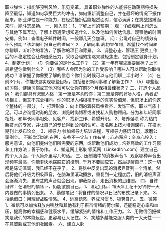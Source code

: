 职业弹性：指能够预判风险，乐见变革。
具备职业弹性的人能够在动荡期将损失降至最低，知道如何承受巨大的冲击，如何重新调整自己，并在最坏的情况下振作起来。职业弹性是一种能力，在经受挫折后能坦然面对，信心满满；在挑战接踵而来时，能斗志昂扬。
一、刚入职：
1、了解上司的预期：
观：仔细观察上司怎么与其他下属互动，了解上司通常想知道什么，以及他如何传达信息。观察他的时间安排，例如：查看电子邮件时间，一般哪几天会加班。
问：公司对自己的绩效有什么预期？该如何汇报自己的进展？
2、了解同事
我初来乍到，希望找个时间和你聊聊，听听你的看法，了解你的项目和背景。
3、调整心态、管理压
更换工作后的不稳定性会让你倍感压力，采取合理的策略来减轻焦虑，包括制定健身计划。
4、制定计划：
（1）你要做的是什么工作？
（2）第一年有哪些重要目标？上司最希望你做到什么？
（3）哪些人会因为你的工作受影响？哪些人可以帮助你取得成功？谁掌握了你需要了解的信息？你什么时候可以与他们聊上半小时？
（4）在前3个月，你能快速实现哪些目标，包括结识新同事和了解新工作？
（5）哪些组织习惯、健康习惯或其他习惯可以让你在前3个月保持最佳状态？
二、打造个人品牌：
我们都具有双重人格：第一重是本真的你；第二重是你的职场人格，两者密切相关，但又不完全相同。你的职场人格根植于你的真实价值观，但职场上的你这个整体的一部分。
1、打理形象：
向上司的着装风格看齐、发饰干练，职业气质十足。可以咨询懂时尚的朋友、浏览时尚博客或者找私人购物顾问。分为和年轻同事相处、和年长同事相处、见客户、找新工作、希望升职。
2、培养强项
称为热门新技术的专家，并让自己的专长得到公司的认可。报名网上技术培训课程，在技术期刊上发布论文。
3、领导力
参加领导力培训课程，写领导力感悟日记，琢磨公司例会。
不断学习新的东西，有些不一定与工作有关；心态积极；全身心投入；服务意识，向他们提供他们所需要的东西，或帮助他们成功；培养高效的工作习惯和工作方法；善于协作。
4、塑造网上形象
领英网（LinkedINn.com）建立自己的个人页面，个人简介里写几句话。
三、压制脑中的消极声音
1、观察哪种声音出现频率最高，你能更快地摆脱它的控制，千万不要回应它，然后提醒自己：这一切都是陈词滥调，我已经不在乎了。
2、将脑中反复出现的消极声音列一个清单，然后将他们升级为积极声音，在脑海里滚动播放，重复到一定程度后，旧的消极声音会逐渐消失，更有益的声音就会出现。屏蔽杂音，走出消极的思维圈。
四、自律
自律：在消极的情绪下，仍能激励自己。
1、设定目标：每天早上花十分钟将一天内要做的事情列出来。
2、勤做笔记：将自律的情况以日记的形式记录下来。
3、拒绝借口：用理智战胜情感。
4、远离诱惑，养成习惯
5、犒劳自己。
五、微笑
1、微信可以加快释放内啡肽和其他有利于振奋情绪的荷尔蒙，还能稳定心率和血压，提高你的幸福感和健康水平。缓解紧张的情绪和工作压力。
2、用微信回报微笑是我们的本能反应。更容易让人记住。
3、笑越多越能克服人类的一大天性——在意威胁或其他消极因素。
六、建立人脉 